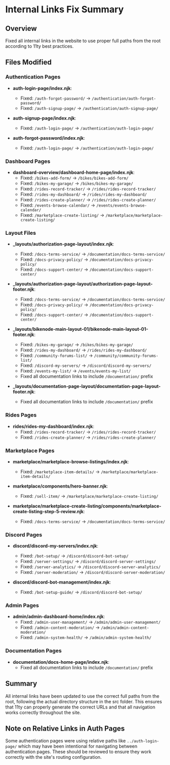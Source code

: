 # Internal Links Fix Summary

## Overview
Fixed all internal links in the website to use proper full paths from the root according to 11ty best practices.

## Files Modified

### Authentication Pages
- **auth-login-page/index.njk**: 
  - Fixed: `/auth-forgot-password/` → `/authentication/auth-forgot-password/`
  - Fixed: `/auth-signup-page/` → `/authentication/auth-signup-page/`
  
- **auth-signup-page/index.njk**:
  - Fixed: `/auth-login-page/` → `/authentication/auth-login-page/`
  
- **auth-forgot-password/index.njk**:
  - Fixed: `/auth-login-page/` → `/authentication/auth-login-page/`

### Dashboard Pages
- **dashboard-overview/dashboard-home-page/index.njk**:
  - Fixed: `/bikes-add-form/` → `/bikes/bikes-add-form/`
  - Fixed: `/bikes-my-garage/` → `/bikes/bikes-my-garage/`
  - Fixed: `/rides-record-tracker/` → `/rides/rides-record-tracker/`
  - Fixed: `/rides-my-dashboard/` → `/rides/rides-my-dashboard/`
  - Fixed: `/rides-create-planner/` → `/rides/rides-create-planner/`
  - Fixed: `/events-browse-calendar/` → `/events/events-browse-calendar/`
  - Fixed: `/marketplace-create-listing/` → `/marketplace/marketplace-create-listing/`

### Layout Files
- **_layouts/authorization-page-layout/index.njk**:
  - Fixed: `/docs-terms-service/` → `/documentation/docs-terms-service/`
  - Fixed: `/docs-privacy-policy/` → `/documentation/docs-privacy-policy/`
  - Fixed: `/docs-support-center/` → `/documentation/docs-support-center/`

- **_layouts/authorization-page-layout/authorization-page-layout-footer.njk**:
  - Fixed: `/docs-terms-service/` → `/documentation/docs-terms-service/`
  - Fixed: `/docs-privacy-policy/` → `/documentation/docs-privacy-policy/`
  - Fixed: `/docs-support-center/` → `/documentation/docs-support-center/`

- **_layouts/bikenode-main-layout-01/bikenode-main-layout-01-footer.njk**:
  - Fixed: `/bikes-my-garage/` → `/bikes/bikes-my-garage/`
  - Fixed: `/rides-my-dashboard/` → `/rides/rides-my-dashboard/`
  - Fixed: `/community-forums-list/` → `/community/community-forums-list/`
  - Fixed: `/discord-my-servers/` → `/discord/discord-my-servers/`
  - Fixed: `/events-my-list/` → `/events/events-my-list/`
  - Fixed all documentation links to include `/documentation/` prefix

- **_layouts/documentation-page-layout/documentation-page-layout-footer.njk**:
  - Fixed all documentation links to include `/documentation/` prefix

### Rides Pages
- **rides/rides-my-dashboard/index.njk**:
  - Fixed: `/rides-record-tracker/` → `/rides/rides-record-tracker/`
  - Fixed: `/rides-create-planner/` → `/rides/rides-create-planner/`

### Marketplace Pages
- **marketplace/marketplace-browse-listings/index.njk**:
  - Fixed: `/marketplace-item-details/` → `/marketplace/marketplace-item-details/`

- **marketplace/components/hero-banner.njk**:
  - Fixed: `/sell-item/` → `/marketplace/marketplace-create-listing/`

- **marketplace/marketplace-create-listing/components/marketplace-create-listing-step-5-review.njk**:
  - Fixed: `/docs-terms-service/` → `/documentation/docs-terms-service/`

### Discord Pages
- **discord/discord-my-servers/index.njk**:
  - Fixed: `/bot-setup/` → `/discord/discord-bot-setup/`
  - Fixed: `/server-settings/` → `/discord/discord-server-settings/`
  - Fixed: `/server-analytics/` → `/discord/discord-server-analytics/`
  - Fixed: `/server-moderation/` → `/discord/discord-server-moderation/`

- **discord/discord-bot-management/index.njk**:
  - Fixed: `/bot-setup-guide/` → `/discord/discord-bot-setup/`

### Admin Pages
- **admin/admin-dashboard-home/index.njk**:
  - Fixed: `/admin-user-management/` → `/admin/admin-user-management/`
  - Fixed: `/admin-content-moderation/` → `/admin/admin-content-moderation/`
  - Fixed: `/admin-system-health/` → `/admin/admin-system-health/`

### Documentation Pages
- **documentation/docs-home-page/index.njk**:
  - Fixed all documentation links to include `/documentation/` prefix

## Summary
All internal links have been updated to use the correct full paths from the root, following the actual directory structure in the src folder. This ensures that 11ty can properly generate the correct URLs and that all navigation works correctly throughout the site.

## Note on Relative Links in Auth Pages
Some authentication pages were using relative paths like `../auth-login-page/` which may have been intentional for navigating between authentication pages. These should be reviewed to ensure they work correctly with the site's routing configuration.